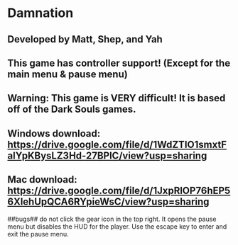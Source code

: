 # Damnation

## Developed by Matt, Shep, and Yah

## This game has controller support! (Except for the main menu & pause menu)

## Warning: This game is VERY difficult! It is based off of the Dark Souls games.

## Windows download: https://drive.google.com/file/d/1WdZTIO1smxtFalYpKBysLZ3Hd-27BPlC/view?usp=sharing

## Mac download: https://drive.google.com/file/d/1JxpRlOP76hEP56XlehUpQCA6RYpieWsC/view?usp=sharing

##bugs##
do not click the gear icon in the top right. It opens the pause menu but
disables the HUD for the player. Use the escape key to enter and exit the pause
menu.
